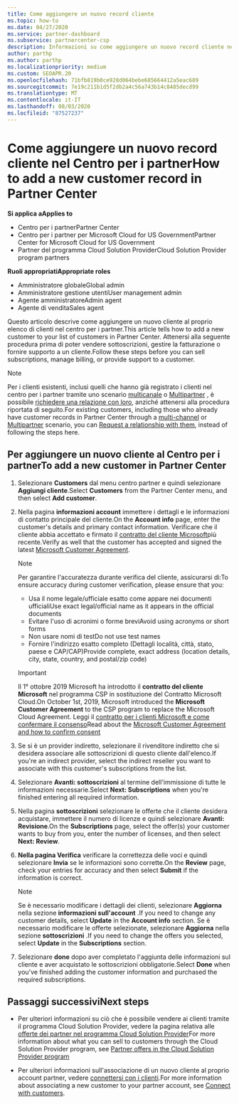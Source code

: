 ```yaml
---
title: Come aggiungere un nuovo record cliente
ms.topic: how-to
ms.date: 04/27/2020
ms.service: partner-dashboard
ms.subservice: partnercenter-csp
description: Informazioni su come aggiungere un nuovo record cliente nel centro per i partner. È quindi possibile vendere le sottoscrizioni dei clienti, gestire la fatturazione o fornire supporto tecnico.
author: parthp
ms.author: parthp
ms.localizationpriority: medium
ms.custom: SEOAPR.20
ms.openlocfilehash: 71bfb819b0ce928d064bebe685664412a5eac689
ms.sourcegitcommit: 7e19c211b1d5f2db2a4c56a743b14c8485decd99
ms.translationtype: MT
ms.contentlocale: it-IT
ms.lasthandoff: 08/03/2020
ms.locfileid: "87527237"
---
```

# <a name="how-to-add-a-new-customer-record-in-partner-center"></a><span data-ttu-id="b8956-104">Come aggiungere un nuovo record cliente nel Centro per i partner</span><span class="sxs-lookup"><span data-stu-id="b8956-104">How to add a new customer record in Partner Center</span></span>

<span data-ttu-id="b8956-105">**Si applica a**</span><span class="sxs-lookup"><span data-stu-id="b8956-105">**Applies to**</span></span>

- <span data-ttu-id="b8956-106">Centro per i partner</span><span class="sxs-lookup"><span data-stu-id="b8956-106">Partner Center</span></span>
- <span data-ttu-id="b8956-107">Centro per i partner per Microsoft Cloud for US Government</span><span class="sxs-lookup"><span data-stu-id="b8956-107">Partner Center for Microsoft Cloud for US Government</span></span>
- <span data-ttu-id="b8956-108">Partner del programma Cloud Solution Provider</span><span class="sxs-lookup"><span data-stu-id="b8956-108">Cloud Solution Provider program partners</span></span>

<span data-ttu-id="b8956-109">**Ruoli appropriati**</span><span class="sxs-lookup"><span data-stu-id="b8956-109">**Appropriate roles**</span></span>

- <span data-ttu-id="b8956-110">Amministratore globale</span><span class="sxs-lookup"><span data-stu-id="b8956-110">Global admin</span></span>
- <span data-ttu-id="b8956-111">Amministratore gestione utenti</span><span class="sxs-lookup"><span data-stu-id="b8956-111">User management admin</span></span>
- <span data-ttu-id="b8956-112">Agente amministratore</span><span class="sxs-lookup"><span data-stu-id="b8956-112">Admin agent</span></span>
- <span data-ttu-id="b8956-113">Agente di vendita</span><span class="sxs-lookup"><span data-stu-id="b8956-113">Sales agent</span></span>

<span data-ttu-id="b8956-114">Questo articolo descrive come aggiungere un nuovo cliente al proprio elenco di clienti nel centro per i partner.</span><span class="sxs-lookup"><span data-stu-id="b8956-114">This article tells how to add a new customer to your list of customers in Partner Center.</span></span> <span data-ttu-id="b8956-115">Attenersi alla seguente procedura prima di poter vendere sottoscrizioni, gestire la fatturazione o fornire supporto a un cliente.</span><span class="sxs-lookup"><span data-stu-id="b8956-115">Follow these steps before you can sell subscriptions, manage billing, or provide support to a customer.</span></span>

>[!NOTE]
><span data-ttu-id="b8956-116">Per i clienti esistenti, inclusi quelli che hanno già registrato i clienti nel centro per i partner tramite uno scenario [multicanale](multichannel.md) o [Multipartner](multipartner.md) , è possibile [richiedere una relazione con loro](request-a-relationship-with-a-customer.md), anziché attenersi alla procedura riportata di seguito.</span><span class="sxs-lookup"><span data-stu-id="b8956-116">For existing customers, including those who already have customer records in Partner Center through a [multi-channel](multichannel.md) or [Multipartner](multipartner.md) scenario, you can [Request a relationship with them](request-a-relationship-with-a-customer.md), instead of following the steps here.</span></span>

## <a name="to-add-a-new-customer-in-partner-center"></a><span data-ttu-id="b8956-117">Per aggiungere un nuovo cliente al Centro per i partner</span><span class="sxs-lookup"><span data-stu-id="b8956-117">To add a new customer in Partner Center</span></span>

1. <span data-ttu-id="b8956-118">Selezionare **Customers** dal menu centro partner e quindi selezionare **Aggiungi cliente**.</span><span class="sxs-lookup"><span data-stu-id="b8956-118">Select **Customers** from the Partner Center menu, and then select **Add customer**.</span></span>

2. <span data-ttu-id="b8956-119">Nella pagina **informazioni account** immettere i dettagli e le informazioni di contatto principale del cliente.</span><span class="sxs-lookup"><span data-stu-id="b8956-119">On the **Account info** page, enter the customer's details and primary contact information.</span></span> <span data-ttu-id="b8956-120">Verificare che il cliente abbia accettato e firmato il [contratto del cliente Microsoft](agreements.md)più recente.</span><span class="sxs-lookup"><span data-stu-id="b8956-120">Verify as well that the customer has accepted and signed the latest [Microsoft Customer Agreement](agreements.md).</span></span>

   >[!NOTE]
   >
   ><span data-ttu-id="b8956-121">Per garantire l'accuratezza durante verifica del cliente, assicurarsi di:</span><span class="sxs-lookup"><span data-stu-id="b8956-121">To ensure accuracy during customer verification, please ensure that you:</span></span>
   >
   >- <span data-ttu-id="b8956-122">Usa il nome legale/ufficiale esatto come appare nei documenti ufficiali</span><span class="sxs-lookup"><span data-stu-id="b8956-122">Use exact legal/official name as it appears in the official documents</span></span>
   >- <span data-ttu-id="b8956-123">Evitare l'uso di acronimi o forme brevi</span><span class="sxs-lookup"><span data-stu-id="b8956-123">Avoid using acronyms or short forms</span></span>
   >- <span data-ttu-id="b8956-124">Non usare nomi di test</span><span class="sxs-lookup"><span data-stu-id="b8956-124">Do not use test names</span></span>
   >- <span data-ttu-id="b8956-125">Fornire l'indirizzo esatto completo (Dettagli località, città, stato, paese e CAP/CAP)</span><span class="sxs-lookup"><span data-stu-id="b8956-125">Provide complete, exact address (location details, city, state, country, and postal/zip code)</span></span>

   >[!IMPORTANT]
   > <span data-ttu-id="b8956-126">Il 1° ottobre 2019 Microsoft ha introdotto il **contratto del cliente Microsoft** nel programma CSP in sostituzione del Contratto Microsoft Cloud.</span><span class="sxs-lookup"><span data-stu-id="b8956-126">On October 1st, 2019, Microsoft introduced the **Microsoft Customer Agreement** to the CSP program to replace the Microsoft Cloud Agreement.</span></span> <span data-ttu-id="b8956-127">Leggi il [contratto per i clienti Microsoft e come confermare il consenso](confirm-customer-agreement.md)</span><span class="sxs-lookup"><span data-stu-id="b8956-127">Read about the [Microsoft Customer Agreement and how to confirm consent](confirm-customer-agreement.md)</span></span>
  
3. <span data-ttu-id="b8956-128">Se si è un provider indiretto, selezionare il rivenditore indiretto che si desidera associare alle sottoscrizioni di questo cliente dall'elenco.</span><span class="sxs-lookup"><span data-stu-id="b8956-128">If you're an indirect provider, select the indirect reseller you want to associate with this customer's subscriptions from the list.</span></span>

4. <span data-ttu-id="b8956-129">Selezionare **Avanti: sottoscrizioni** al termine dell'immissione di tutte le informazioni necessarie.</span><span class="sxs-lookup"><span data-stu-id="b8956-129">Select **Next: Subscriptions** when you're finished entering all required information.</span></span>

5. <span data-ttu-id="b8956-130">Nella pagina **sottoscrizioni** selezionare le offerte che il cliente desidera acquistare, immettere il numero di licenze e quindi selezionare **Avanti: Revisione**.</span><span class="sxs-lookup"><span data-stu-id="b8956-130">On the **Subscriptions** page, select the offer(s) your customer wants to buy from you, enter the number of licenses, and then select **Next: Review**.</span></span>

6. <span data-ttu-id="b8956-131">**Nella pagina Verifica** verificare la correttezza delle voci e quindi selezionare **Invia** se le informazioni sono corrette.</span><span class="sxs-lookup"><span data-stu-id="b8956-131">On the **Review** page, check your entries for accuracy and then select **Submit** if the information is correct.</span></span>

   >[!NOTE]
   ><span data-ttu-id="b8956-132">Se è necessario modificare i dettagli dei clienti, selezionare **Aggiorna** nella sezione **informazioni sull'account** .</span><span class="sxs-lookup"><span data-stu-id="b8956-132">If you need to change any customer details, select **Update** in the **Account info** section.</span></span> <span data-ttu-id="b8956-133">Se è necessario modificare le offerte selezionate, selezionare **Aggiorna** nella sezione **sottoscrizioni** .</span><span class="sxs-lookup"><span data-stu-id="b8956-133">If you need to change the offers you selected, select **Update** in the **Subscriptions** section.</span></span>

7. <span data-ttu-id="b8956-134">Selezionare **done** dopo aver completato l'aggiunta delle informazioni sul cliente e aver acquistato le sottoscrizioni obbligatorie.</span><span class="sxs-lookup"><span data-stu-id="b8956-134">Select **Done** when you've finished adding the customer information and purchased the required subscriptions.</span></span>

## <a name="next-steps"></a><span data-ttu-id="b8956-135">Passaggi successivi</span><span class="sxs-lookup"><span data-stu-id="b8956-135">Next steps</span></span>

- <span data-ttu-id="b8956-136">Per ulteriori informazioni su ciò che è possibile vendere ai clienti tramite il programma Cloud Solution Provider, vedere la pagina relativa alle [offerte dei partner nel programma Cloud Solution Provider](csp-offers.md)</span><span class="sxs-lookup"><span data-stu-id="b8956-136">For more information about what you can sell to customers through the Cloud Solution Provider program, see [Partner offers in the Cloud Solution Provider program](csp-offers.md)</span></span>

- <span data-ttu-id="b8956-137">Per ulteriori informazioni sull'associazione di un nuovo cliente al proprio account partner, vedere [connettersi con i clienti](customer-accounts.md).</span><span class="sxs-lookup"><span data-stu-id="b8956-137">For more information about associating a new customer to your partner account, see [Connect with customers](customer-accounts.md).</span></span>
